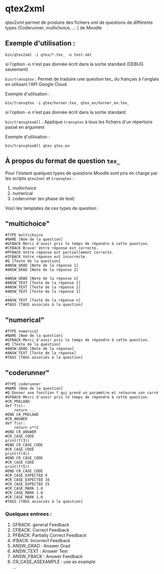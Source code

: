 # qtex2xml
qtex2xml permet de produire des fichiers xml de questions de différents types (Coderunner, multichoice, ... ) de Moodle


## Exemple d'utilisation : 

    bin/qtex2xml -i qtex/*.tex_ -o test.xml

si l'option -o n'est pas donnée écrit dans la sortie standard (DEBUG seulement)

`bin/transqtex` :
    Permet de traduire une question tex_ du français à l'anglais en utilisant l'API Google Cloud

Exemple d'utilisation :

    bin/transqtex -i qtex/horner.tex_ qtex_en/horner_en.tex_

si l'option -o n'est pas donnée écrit dans la sortie standard

`bin/transqtexAll` :
    Applique `transqtex` à tous les fichiers d'un répertoire passé en argument

Exemple d'utilisation :

    bin/transqtexAll qtex qtex_en


## À propos du format de question `tex_`

Pour l'instant quelques types de questions Moodle sont pris en charge par les scripts 
`qtex2xml` et `transqtex` :

1. multichoice
2. numerical
3. coderunner (en phase de test)

Voici les templates de ces types de question : 
## "multichoice"
```
#TYPE multichoice
#NAME [Nom de la question]
#GFBACK Merci d'avoir pris le temps de répondre à cette question.
#CFBACK Bravo! Votre réponse est correcte.
#PFBACK Votre réponse est partiellement correcte.
#IFBACK Votre réponse est incorrecte.
#Q [Texte de la question]
#ANSW_GRAD [Note de la réponse 1]
#ANSW_GRAD [Note de la réponse 2]
...
#ANSW_GRAD [Note de la réponse n]
#ANSW_TEXT [Texte de la réponse 1]
#ANSW_TEXT [Texte de la réponse 2]
#ANSW_TEXT [Texte de la réponse 3]
...
#ANSW_TEXT [Texte de la réponse n]
#TAGS [TAGS associés à la question]
```
## "numerical"
```
#TYPE numerical
#NAME [Nom de la question]
#GFBACK Merci d'avoir pris le temps de répondre à cette question.
#Q [Texte de la question]
#ANSW_GRAD [Note de la réponse]
#ANSW_TEXT [Texte de la réponse]
#TAGS [TAGS associés à la question]
```
## "coderunner"
```
#TYPE coderunner
#NAME [Nom de la question]
#Q Donner une fonction f qui prend un paramètre et retourne son carré
#GFBACK Merci d'avoir pris le temps de répondre à cette question.
#CR_PRELOAD
def f(x):
    return ...
#END CR_PRELOAD
#CR_ANSWER
def f(x):
    return x**2
#END CR_ANSWER
#CR_CASE_CODE
print(f(3))
#END CR_CASE_CODE
#CR_CASE_CODE
print(f(4))
#END CR_CASE_CODE
#CR_CASE_CODE
print(f(5))
#END CR_CASE_CODE
#CR_CASE_EXPECTED 9
#CR_CASE_EXPECTED 16
#CR_CASE_EXPECTED 25
#CR_CASE_MARK 1.0
#CR_CASE_MARK 1.0
#CR_CASE_MARK 1.0
#TAGS [TAGS associés à la question] 
```

### Quelques entrees :
1. GFBACK: general Feedback
2. CFBACK: Correct Feedback
3. PFBACK: Partially Correct Feedback
4. IFBACK: Incorrect Feedback
5. ANSW_GRAD : Answer Grad
6. ANSW_TEXT : Answer Text 
7. ANSW_FBACK : Answer Feedback 
8. CR_CASE_ASEXAMPLE : use as example  
...

